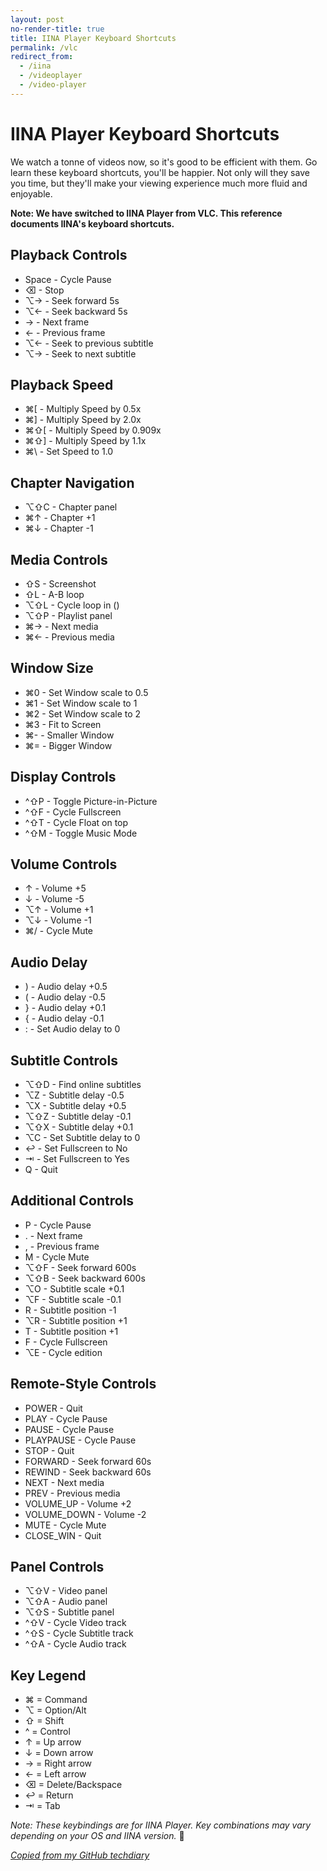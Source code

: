 ```yaml
---
layout: post
no-render-title: true
title: IINA Player Keyboard Shortcuts
permalink: /vlc
redirect_from:
  - /iina
  - /videoplayer
  - /video-player
---
```


# IINA Player Keyboard Shortcuts

We watch a tonne of videos now, so it's good to be efficient with them. Go learn these keyboard shortcuts, you'll be happier. Not only will they save you time, but they'll make your viewing experience much more fluid and enjoyable.

**Note: We have switched to IINA Player from VLC. This reference documents IINA's keyboard shortcuts.**

## Playback Controls

- Space - Cycle Pause
- ⌫ - Stop
- ⌥→ - Seek forward 5s
- ⌥← - Seek backward 5s
- → - Next frame
- ← - Previous frame
- ⌥← - Seek to previous subtitle
- ⌥→ - Seek to next subtitle

## Playback Speed

- ⌘[ - Multiply Speed by 0.5x
- ⌘] - Multiply Speed by 2.0x
- ⌘⇧[ - Multiply Speed by 0.909x
- ⌘⇧] - Multiply Speed by 1.1x
- ⌘\ - Set Speed to 1.0

## Chapter Navigation

- ⌥⇧C - Chapter panel
- ⌘↑ - Chapter +1
- ⌘↓ - Chapter -1

## Media Controls

- ⇧S - Screenshot
- ⇧L - A-B loop
- ⌥⇧L - Cycle loop in ()
- ⌥⇧P - Playlist panel
- ⌘→ - Next media
- ⌘← - Previous media

## Window Size

- ⌘0 - Set Window scale to 0.5
- ⌘1 - Set Window scale to 1
- ⌘2 - Set Window scale to 2
- ⌘3 - Fit to Screen
- ⌘- - Smaller Window
- ⌘= - Bigger Window

## Display Controls

- ^⇧P - Toggle Picture-in-Picture
- ^⇧F - Cycle Fullscreen
- ^⇧T - Cycle Float on top
- ^⇧M - Toggle Music Mode

## Volume Controls

- ↑ - Volume +5
- ↓ - Volume -5
- ⌥↑ - Volume +1
- ⌥↓ - Volume -1
- ⌘/ - Cycle Mute

## Audio Delay

- ) - Audio delay +0.5
- ( - Audio delay -0.5
- } - Audio delay +0.1
- { - Audio delay -0.1
- : - Set Audio delay to 0

## Subtitle Controls

- ⌥⇧D - Find online subtitles
- ⌥Z - Subtitle delay -0.5
- ⌥X - Subtitle delay +0.5
- ⌥⇧Z - Subtitle delay -0.1
- ⌥⇧X - Subtitle delay +0.1
- ⌥C - Set Subtitle delay to 0
- ↩ - Set Fullscreen to No
- ⇥ - Set Fullscreen to Yes
- Q - Quit

## Additional Controls

- P - Cycle Pause
- . - Next frame
- , - Previous frame
- M - Cycle Mute
- ⌥⇧F - Seek forward 600s
- ⌥⇧B - Seek backward 600s
- ⌥O - Subtitle scale +0.1
- ⌥F - Subtitle scale -0.1
- R - Subtitle position -1
- ⌥R - Subtitle position +1
- T - Subtitle position +1
- F - Cycle Fullscreen
- ⌥E - Cycle edition

## Remote-Style Controls

- POWER - Quit
- PLAY - Cycle Pause
- PAUSE - Cycle Pause
- PLAYPAUSE - Cycle Pause
- STOP - Quit
- FORWARD - Seek forward 60s
- REWIND - Seek backward 60s
- NEXT - Next media
- PREV - Previous media
- VOLUME_UP - Volume +2
- VOLUME_DOWN - Volume -2
- MUTE - Cycle Mute
- CLOSE_WIN - Quit

## Panel Controls

- ⌥⇧V - Video panel
- ⌥⇧A - Audio panel
- ⌥⇧S - Subtitle panel
- ^⇧V - Cycle Video track
- ^⇧S - Cycle Subtitle track
- ^⇧A - Cycle Audio track

## Key Legend

- ⌘ = Command
- ⌥ = Option/Alt
- ⇧ = Shift
- ^ = Control
- ↑ = Up arrow
- ↓ = Down arrow
- → = Right arrow
- ← = Left arrow
- ⌫ = Delete/Backspace
- ↩ = Return
- ⇥ = Tab

_Note: These keybindings are for IINA Player. Key combinations may vary depending on your OS and IINA version._ 🎥

_[Copied from my GitHub techdiary](https://github.com/idvorkin/techdiary/blob/master/vlc_player.md)_
